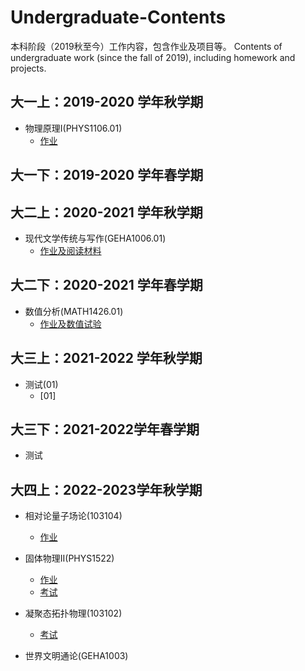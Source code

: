 # Undergraduate-Contents
本科阶段（2019秋至今）工作内容，包含作业及项目等。 Contents of undergraduate work (since the fall of 2019), including homework and projects.

## 大一上：2019-2020 学年秋学期
- 物理原理I(PHYS1106.01)
  - [作业](https://github.com/jyudong/Principle-of-Physics-I)


## 大一下：2019-2020 学年春学期


## 大二上：2020-2021 学年秋学期
- 现代文学传统与写作(GEHA1006.01) 
  - [作业及阅读材料](https://github.com/jyudong/Modern-Literary-Tradition-and-Writing)

## 大二下：2020-2021 学年春学期
- 数值分析(MATH1426.01) 
  - [作业及数值试验](https://github.com/jyudong/Numerical-Analysis/tree/main/数值分析)

## 大三上：2021-2022 学年秋学期
- 测试(01)
  - [01]

## 大三下：2021-2022学年春学期
- 测试

## 大四上：2022-2023学年秋学期
- 相对论量子场论(103104) 
  - [作业](https://github.com/jyudong/Relativistic-Quantum-Field-Theory)

- 固体物理II(PHYS1522) 
  - [作业](https://github.com/jyudong/Solid-Physics-II)
  - [考试](https://github.com/jyudong/Relativistic-Quantum-Field-Theory-Exam)

- 凝聚态拓扑物理(103102)
  - [考试](https://github.com/jyudong/Topological-Condensed-Matter-Physics-Exam)

- 世界文明通论(GEHA1003)
